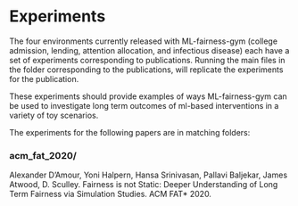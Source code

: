 # Experiments

The four environments currently released with ML-fairness-gym (college admission,
lending, attention allocation, and infectious disease) each have a set of experiments corresponding to publications. Running the main files in the folder corresponding to the publications, will replicate the experiments for the publication.

These experiments should provide examples of ways ML-fairness-gym can be used to
investigate long term outcomes of ml-based interventions in a variety of toy
scenarios.

The experiments for the following papers are in matching folders:

### acm_fat_2020/
Alexander D’Amour, Yoni Halpern, Hansa Srinivasan, Pallavi Baljekar, James
Atwood, D. Sculley. Fairness is not Static: Deeper Understanding of Long Term
Fairness via Simulation Studies. ACM FAT* 2020.

